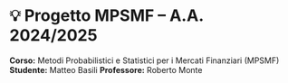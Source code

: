 # 💡 Progetto MPSMF – A.A. 2024/2025

**Corso:** Metodi Probabilistici e Statistici per i Mercati Finanziari (MPSMF)  
**Studente:** Matteo Basili 
**Professore:** Roberto Monte  
